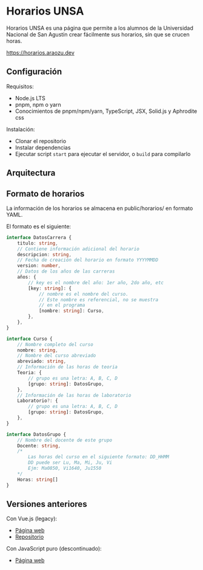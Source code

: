 # Horarios UNSA

Horarios UNSA es una página que permite a los alumnos de la Universidad Nacional de San Agustin
crear fácilmente sus horarios, sin que se crucen horas.

https://horarios.araozu.dev

## Configuración

Requisitos:

- Node.js LTS
- pnpm, npm o yarn
- Conocimientos de pnpm/npm/yarn, TypeScript, JSX, Solid.js y Aphrodite css

Instalación:

- Clonar el repositorio
- Instalar dependencias
- Ejecutar script `start` para ejecutar el servidor, o `build` para compilarlo

## Arquitectura

## Formato de horarios

La información de los horarios se almacena en public/horarios/ en formato YAML.

El formato es el siguiente:

```ts
interface DatosCarrera {
    titulo: string,
    // Contiene información adicional del horario
    descripcion: string,
    // Fecha de creación del horario en formato YYYYMMDD
    version: number,
    // Datos de los años de las carreras
    años: {
        // key es el nombre del año: 1er año, 2do año, etc
        [key: string]: {
            // nombre es el nombre del curso.
            // Este nombre es referencial, no se muestra
            // en el programa
            [nombre: string]: Curso,
        },
    },
}

interface Curso {
    // Nombre completo del curso
    nombre: string,
    // Nombre del curso abreviado
    abreviado: string,
    // Información de las horas de teoria
    Teoria: {
        // grupo es una letra: A, B, C, D
        [grupo: string]: DatosGrupo,
    },
    // Información de las horas de laboratorio
    Laboratorio?: {
        // grupo es una letra: A, B, C, D
        [grupo: string]: DatosGrupo,
    },
}

interface DatosGrupo {
    // Nombre del docente de este grupo
    Docente: string,
    /*
        Las horas del curso en el siguiente formato: DD_HHMM
        DD puede ser Lu, Ma, Mi, Ju, Vi
        Ejm: Ma0850, Vi1640, Ju1550
    */
    Horas: string[]
}
```

## Versiones anteriores

Con Vue.js (legacy): 
- [Página web](https://horarios-legacy.araozu.dev)
- [Repositorio](https://github.com/Araozu/horarios-unsa/)

Con JavaScript puro (descontinuado):
- [Página web](http://unsasystem.atwebpages.com/)
